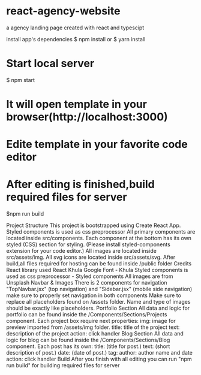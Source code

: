 # react-agency-website
 a agency landing page created with react and typescipt
 
 
 install app's dependencies
$ npm install or $ yarn install

# Start local server
$ npm start

# It will open template in your browser(http://localhost:3000)

# Edite template in your favorite code editor

# After editing is finished,build required files for server

$npm run build



Project Structure
This project is bootstrapped using Create React App.
Styled components is used as css preprocessor
All primary components are located inside src/components. Each component at the bottom has its own styled (CSS) section for styling. (Please install styled-components extension for your code editor.)
All images are located inside src/assets/img.
All svg icons are located inside src/assets/svg.
After build,all files required for hosting can be found inside /public folder
Credits
React library used React
Khula Google Font - Khula
Styled components is used as css preprocessor - Styled components
All images are from Unsplash
Navbar & Images
There is 2 components for navigation "TopNavbar.jsx" (top navigation) and "Sidebar.jsx" (mobile side navigation) make sure to properly set navigation in both components
Make sure to replace all placeholders found on /assets folder. Name and type of images should be exactly like placeholders.
Portfolio Section
All data and logic for portfolio can be found inside the /Components/Sections/Projects component.
Each project box require next properties:
img: image for preview imported from /assets/img folder.
title: title of the project
text: description of the project
action: click handler
Blog Section
All data and logic for blog can be found inside the /Components/Sections/Blog component.
Each post has its own:
title: (title for post.)
text: (short description of post.)
date: (date of post.)
tag:
author: author name and date
action: click handler
Build
After you finish with all editing you can run "npm run build" for building required files for server
